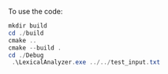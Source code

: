 To use the code:

```powershell
mkdir build
cd ./build
cmake ..
cmake --build .
cd ./Debug
 .\LexicalAnalyzer.exe ../../test_input.txt
```
